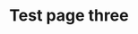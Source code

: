 ---
title: Test page three
description: "child care centers curb ramps education effective communication eligibility criteria emergency management employment healthcare intro service animals title ii title iii web guidance"
tags:
    - curb ramps
    - education
    - effective communication
    - eligibility criteria
    - emergency management
    - employment
    - healthcare
---